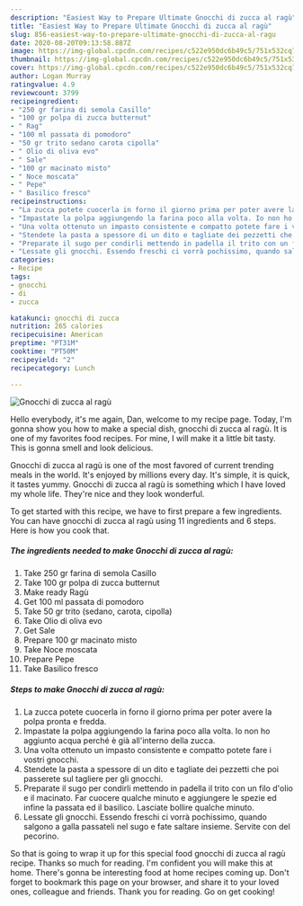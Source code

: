 ```yaml
---
description: "Easiest Way to Prepare Ultimate Gnocchi di zucca al ragù"
title: "Easiest Way to Prepare Ultimate Gnocchi di zucca al ragù"
slug: 856-easiest-way-to-prepare-ultimate-gnocchi-di-zucca-al-ragu
date: 2020-08-20T09:13:58.887Z
image: https://img-global.cpcdn.com/recipes/c522e950dc6b49c5/751x532cq70/gnocchi-di-zucca-al-ragu-recipe-main-photo.jpg
thumbnail: https://img-global.cpcdn.com/recipes/c522e950dc6b49c5/751x532cq70/gnocchi-di-zucca-al-ragu-recipe-main-photo.jpg
cover: https://img-global.cpcdn.com/recipes/c522e950dc6b49c5/751x532cq70/gnocchi-di-zucca-al-ragu-recipe-main-photo.jpg
author: Logan Murray
ratingvalue: 4.9
reviewcount: 3799
recipeingredient:
- "250 gr farina di semola Casillo"
- "100 gr polpa di zucca butternut"
- " Rag"
- "100 ml passata di pomodoro"
- "50 gr trito sedano carota cipolla"
- " Olio di oliva evo"
- " Sale"
- "100 gr macinato misto"
- " Noce moscata"
- " Pepe"
- " Basilico fresco"
recipeinstructions:
- "La zucca potete cuocerla in forno il giorno prima per poter avere la polpa pronta e fredda."
- "Impastate la polpa aggiungendo la farina poco alla volta. Io non ho aggiunto acqua perché è già all&#39;interno della zucca."
- "Una volta ottenuto un impasto consistente e compatto potete fare i vostri gnocchi."
- "Stendete la pasta a spessore di un dito e tagliate dei pezzetti che poi passerete sul tagliere per gli gnocchi."
- "Preparate il sugo per condirli mettendo in padella il trito con un filo d&#39;olio e il macinato. Far cuocere qualche minuto e aggiungere le spezie ed infine la passata ed il basilico. Lasciate bollire qualche minuto."
- "Lessate gli gnocchi. Essendo freschi ci vorrà pochissimo, quando salgono a galla passateli nel sugo e fate saltare insieme. Servite con del pecorino."
categories:
- Recipe
tags:
- gnocchi
- di
- zucca

katakunci: gnocchi di zucca 
nutrition: 265 calories
recipecuisine: American
preptime: "PT31M"
cooktime: "PT50M"
recipeyield: "2"
recipecategory: Lunch

---
```



![Gnocchi di zucca al ragù](https://img-global.cpcdn.com/recipes/c522e950dc6b49c5/751x532cq70/gnocchi-di-zucca-al-ragu-recipe-main-photo.jpg)

Hello everybody, it's me again, Dan, welcome to my recipe page. Today, I'm gonna show you how to make a special dish, gnocchi di zucca al ragù. It is one of my favorites food recipes. For mine, I will make it a little bit tasty. This is gonna smell and look delicious.

Gnocchi di zucca al ragù is one of the most favored of current trending meals in the world. It's enjoyed by millions every day. It's simple, it is quick, it tastes yummy. Gnocchi di zucca al ragù is something which I have loved my whole life. They're nice and they look wonderful.




To get started with this recipe, we have to first prepare a few ingredients. You can have gnocchi di zucca al ragù using 11 ingredients and 6 steps. Here is how you cook that.

<!--inarticleads1-->

##### The ingredients needed to make Gnocchi di zucca al ragù:

1. Take 250 gr farina di semola Casillo
1. Take 100 gr polpa di zucca butternut
1. Make ready  Ragù
1. Get 100 ml passata di pomodoro
1. Take 50 gr trito (sedano, carota, cipolla)
1. Take  Olio di oliva evo
1. Get  Sale
1. Prepare 100 gr macinato misto
1. Take  Noce moscata
1. Prepare  Pepe
1. Take  Basilico fresco




<!--inarticleads2-->

##### Steps to make Gnocchi di zucca al ragù:

1. La zucca potete cuocerla in forno il giorno prima per poter avere la polpa pronta e fredda.
1. Impastate la polpa aggiungendo la farina poco alla volta. Io non ho aggiunto acqua perché è già all&#39;interno della zucca.
1. Una volta ottenuto un impasto consistente e compatto potete fare i vostri gnocchi.
1. Stendete la pasta a spessore di un dito e tagliate dei pezzetti che poi passerete sul tagliere per gli gnocchi.
1. Preparate il sugo per condirli mettendo in padella il trito con un filo d&#39;olio e il macinato. Far cuocere qualche minuto e aggiungere le spezie ed infine la passata ed il basilico. Lasciate bollire qualche minuto.
1. Lessate gli gnocchi. Essendo freschi ci vorrà pochissimo, quando salgono a galla passateli nel sugo e fate saltare insieme. Servite con del pecorino.




So that is going to wrap it up for this special food gnocchi di zucca al ragù recipe. Thanks so much for reading. I'm confident you will make this at home. There's gonna be interesting food at home recipes coming up. Don't forget to bookmark this page on your browser, and share it to your loved ones, colleague and friends. Thank you for reading. Go on get cooking!
